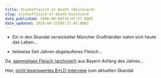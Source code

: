 ```yaml
---
title: Stinkefleisch of Death (Boulevard)
slug: stinkefleisch-of-death-boulevard
date_published: 2006-09-06T16:07:57.000Z
date_updated: 2018-08-22T09:37:45.000Z
---
```


- Ein in den Skandal verwickelter Müncher Großhändler nahm sich heute das Leben...

- teilweise Seit Jahren abgelaufenes Fleisch...

Da, [gammeliges Fleisch (archiviert)](http://web.archive.org/web/20060209173128/http://www.wdr.de:80/themen/panorama/14/fleisch_alt/060131.jhtml?rubrikenstyle=panorama) aus Bayern Anfang des Jahres...

Hier, [nicht lesenswertes B*LD-Interview](http://www.bild.t-online.de/BTO/news/aktuell/2005/12/02/gammelfleisch-seehofer-interview/gammelfleisch-seehofer-interview.html) zum aktuellen Skandal
